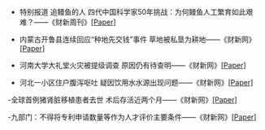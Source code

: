 - 特别报道 追鳗鱼的人 四代中国科学家50年挑战：为何鳗鱼人工繁育如此艰难？——《财新周刊》[[Paper]](https://weekly.caixin.com/2024-05-04/102192717.html?originReferrer=caixinsearch_pc)

- 内蒙古开鲁县连续回应“种地先交钱”事件 草地被私垦为耕地——《财新网》[[Paper]](https://china.caixin.com/2024-04-25/102189853.html?originReferrer=caixinsearch_pc)

- 河南大学大礼堂火灾被提级调查 原因仍有待查明——《财新网》[[Paper]](https://china.caixin.com/2024-05-03/102192642.html?originReferrer=caixinsearch_pc)

- 河北一小区住户腹泻呕吐 疑因饮用水水源出现问题——《财新网》[[Paper]](https://science.caixin.com/2024-04-18/102187541.html?originReferrer=caixinsearch_pc)

-全球首例猪肾脏移植患者去世 术后存活近两个月——《财新网》[[Paper]](https://science.caixin.com/2024-05-17/102197157.html?originReferrer=caixinsearch_pc)

-九部门：不得将专利申请数量等作为人才评价主要条件——《财新网》[[Paper]](https://science.caixin.com/2024-05-29/102201169.html?originReferrer=caixinsearch_pc)

